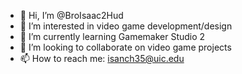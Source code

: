 - 👋 Hi, I’m @BroIsaac2Hud
- 👀 I’m interested in video game development/design
- 🌱 I’m currently learning Gamemaker Studio 2
- 💞️ I’m looking to collaborate on video game projects
- 📫 How to reach me: isanch35@uic.edu

<!---
BroIsaac2Hud/BroIsaac2Hud is a ✨ special ✨ repository because its `README.md` (this file) appears on your GitHub profile.
You can click the Preview link to take a look at your changes.
--->
